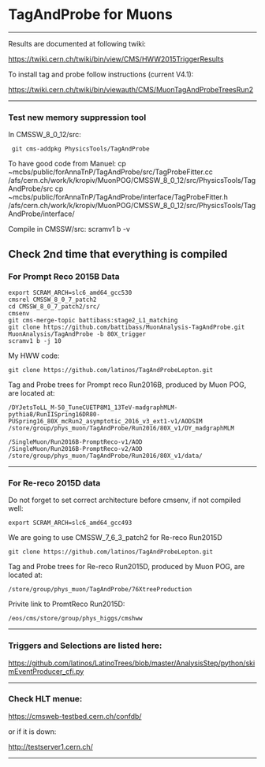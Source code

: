 # TagAndProbe for Muons

******

Results are documented at following twiki:

https://twiki.cern.ch/twiki/bin/view/CMS/HWW2015TriggerResults

To install tag and probe follow instructions (current V4.1):

https://twiki.cern.ch/twiki/bin/viewauth/CMS/MuonTagAndProbeTreesRun2


----

### Test new memory suppression tool
In CMSSW_8_0_12/src:
 
     git cms-addpkg PhysicsTools/TagAndProbe

To have good code from Manuel:
     cp ~mcbs/public/forAnnaTnP/TagAndProbe/src/TagProbeFitter.cc /afs/cern.ch/work/k/kropiv/MuonPOG/CMSSW_8_0_12/src/PhysicsTools/TagAndProbe/src
     cp ~mcbs/public/forAnnaTnP/TagAndProbe/interface/TagProbeFitter.h /afs/cern.ch/work/k/kropiv/MuonPOG/CMSSW_8_0_12/src/PhysicsTools/TagAndProbe/interface/

Compile in CMSSW/src:
     scramv1 b -v

Check 2nd time that everything is compiled
----- 
### For Prompt Reco 2015B Data

    export SCRAM_ARCH=slc6_amd64_gcc530
    cmsrel CMSSW_8_0_7_patch2
    cd CMSSW_8_0_7_patch2/src/
    cmsenv
    git cms-merge-topic battibass:stage2_L1_matching
    git clone https://github.com/battibass/MuonAnalysis-TagAndProbe.git MuonAnalysis/TagAndProbe -b 80X_trigger
    scramv1 b -j 10

My HWW code:

    git clone https://github.com/latinos/TagAndProbeLepton.git

Tag and Probe trees for Prompt reco Run2016B, produced by Muon POG, are located at:

    /DYJetsToLL_M-50_TuneCUETP8M1_13TeV-madgraphMLM-pythia8/RunIISpring16DR80-PUSpring16_80X_mcRun2_asymptotic_2016_v3_ext1-v1/AODSIM 
    /store/group/phys_muon/TagAndProbe/Run2016/80X_v1/DY_madgraphMLM

    /SingleMuon/Run2016B-PromptReco-v1/AOD
    /SingleMuon/Run2016B-PromptReco-v2/AOD
    /store/group/phys_muon/TagAndProbe/Run2016/80X_v1/data/

-----
### For Re-reco 2015D data

Do not forget to set correct architecture before cmsenv, if not compiled well:

    export SCRAM_ARCH=slc6_amd64_gcc493

We are going to use CMSSW_7_6_3_patch2 for Re-reco Run2015D 

    git clone https://github.com/latinos/TagAndProbeLepton.git


Tag and Probe trees for Re-reco Run2015D, produced by Muon POG, are located at:

    /store/group/phys_muon/TagAndProbe/76XtreeProduction


Privite link to PromtReco Run2015D: 

    /eos/cms/store/group/phys_higgs/cmshww

******

### Triggers and Selections are listed here:

https://github.com/latinos/LatinoTrees/blob/master/AnalysisStep/python/skimEventProducer_cfi.py

******

### Check HLT menue:

https://cmsweb-testbed.cern.ch/confdb/

or if it is down:

http://testserver1.cern.ch/

******
